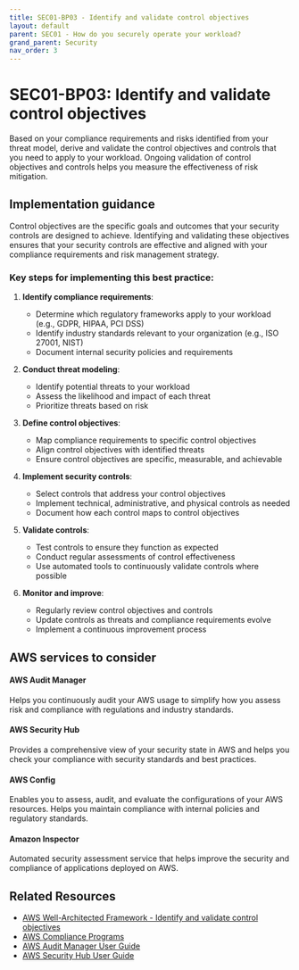 ```yaml
---
title: SEC01-BP03 - Identify and validate control objectives
layout: default
parent: SEC01 - How do you securely operate your workload?
grand_parent: Security
nav_order: 3
---
```


<div class="pillar-header">
  <h1>SEC01-BP03: Identify and validate control objectives</h1>
  <p>Based on your compliance requirements and risks identified from your threat model, derive and validate the control objectives and controls that you need to apply to your workload. Ongoing validation of control objectives and controls helps you measure the effectiveness of risk mitigation.</p>
</div>

## Implementation guidance

Control objectives are the specific goals and outcomes that your security controls are designed to achieve. Identifying and validating these objectives ensures that your security controls are effective and aligned with your compliance requirements and risk management strategy.

### Key steps for implementing this best practice:

1. **Identify compliance requirements**:
   - Determine which regulatory frameworks apply to your workload (e.g., GDPR, HIPAA, PCI DSS)
   - Identify industry standards relevant to your organization (e.g., ISO 27001, NIST)
   - Document internal security policies and requirements

2. **Conduct threat modeling**:
   - Identify potential threats to your workload
   - Assess the likelihood and impact of each threat
   - Prioritize threats based on risk

3. **Define control objectives**:
   - Map compliance requirements to specific control objectives
   - Align control objectives with identified threats
   - Ensure control objectives are specific, measurable, and achievable

4. **Implement security controls**:
   - Select controls that address your control objectives
   - Implement technical, administrative, and physical controls as needed
   - Document how each control maps to control objectives

5. **Validate controls**:
   - Test controls to ensure they function as expected
   - Conduct regular assessments of control effectiveness
   - Use automated tools to continuously validate controls where possible

6. **Monitor and improve**:
   - Regularly review control objectives and controls
   - Update controls as threats and compliance requirements evolve
   - Implement a continuous improvement process

## AWS services to consider

<div class="aws-service">
  <div class="aws-service-content">
    <h4>AWS Audit Manager</h4>
    <p>Helps you continuously audit your AWS usage to simplify how you assess risk and compliance with regulations and industry standards.</p>
  </div>
</div>

<div class="aws-service">
  <div class="aws-service-content">
    <h4>AWS Security Hub</h4>
    <p>Provides a comprehensive view of your security state in AWS and helps you check your compliance with security standards and best practices.</p>
  </div>
</div>

<div class="aws-service">
  <div class="aws-service-content">
    <h4>AWS Config</h4>
    <p>Enables you to assess, audit, and evaluate the configurations of your AWS resources. Helps you maintain compliance with internal policies and regulatory standards.</p>
  </div>
</div>

<div class="aws-service">
  <div class="aws-service-content">
    <h4>Amazon Inspector</h4>
    <p>Automated security assessment service that helps improve the security and compliance of applications deployed on AWS.</p>
  </div>
</div>

<div class="related-resources">
  <h2>Related Resources</h2>
  <ul>
    <li><a href="https://docs.aws.amazon.com/wellarchitected/latest/security-pillar/sec_securely_operate_workload_control_objectives.html">AWS Well-Architected Framework - Identify and validate control objectives</a></li>
    <li><a href="https://aws.amazon.com/compliance/programs/">AWS Compliance Programs</a></li>
    <li><a href="https://docs.aws.amazon.com/audit-manager/latest/userguide/what-is.html">AWS Audit Manager User Guide</a></li>
    <li><a href="https://docs.aws.amazon.com/securityhub/latest/userguide/what-is-securityhub.html">AWS Security Hub User Guide</a></li>
  </ul>
</div>
